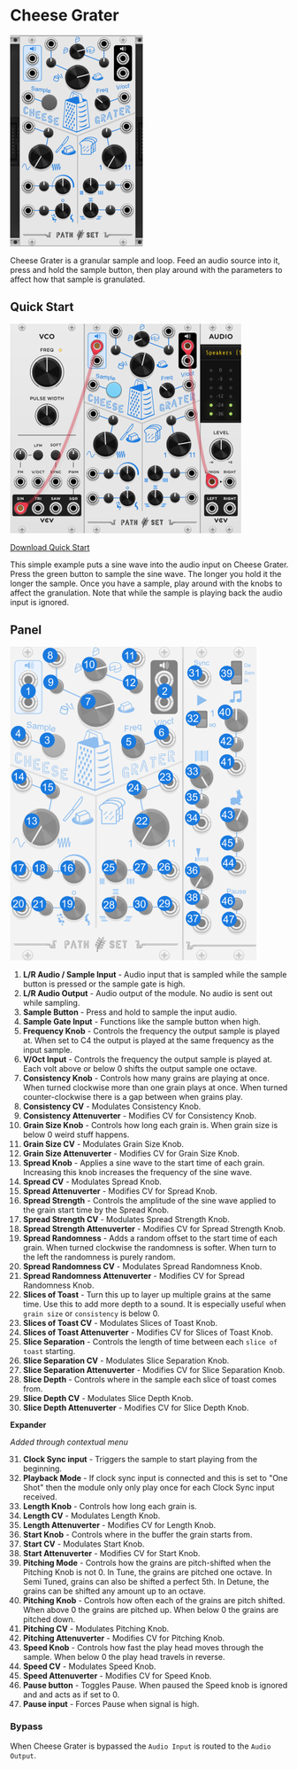 # Cheese Grater
![Image of CheeseGrater module](../images/CheeseGrater.png)

Cheese Grater is a granular sample and loop. Feed an audio source into it, press and hold the sample button, then play around with the parameters to affect how that sample is granulated.

## Quick Start

![Image of quick start patch](../images/CheeseGrater/quick_start_1.png)

[Download Quick Start](../examples/CheeseGrater/CheeseGrater_QuickStart.vcvs?raw=true)

This simple example puts a sine wave into the audio input on Cheese Grater. Press the green button to sample the sine wave. The longer you hold it the longer the sample. Once you have a sample, play around with the knobs to affect the granulation. Note that while the sample is playing back the audio input is ignored.

## Panel

![Image of controls](../images/CheeseGrater/labels.png)

1. **L/R Audio / Sample Input** - Audio input that is sampled while the sample button is pressed or the sample gate is high.
2. **L/R Audio Output** - Audio output of the module. No audio is sent out while sampling.
3. **Sample Button** - Press and hold to sample the input audio. 
4. **Sample Gate Input** - Functions like the sample button when high.
5. **Frequency Knob** - Controls the frequency the output sample is played at. When set to C4 the output is played at the same frequency as the input sample.
6. **V/Oct Input** - Controls the frequency the output sample is played at. Each volt above or below 0 shifts the output sample one octave.
7. **Consistency Knob** - Controls how many grains are playing at once. When turned clockwise more than one grain plays at once. When turned counter-clockwise there is a gap between when grains play.
8. **Consistency CV** - Modulates Consistency Knob.
9. **Consistency Attenuverter** - Modifies CV for Consistency Knob.
10. **Grain Size Knob** - Controls how long each grain is. When grain size is below 0 weird stuff happens.
11. **Grain Size CV** - Modulates Grain Size Knob.
12. **Grain Size Attenuverter** - Modifies CV for Grain Size Knob.
13. **Spread Knob** - Applies a sine wave to the start time of each grain. Increasing this knob increases the frequency of the sine wave. 
14. **Spread CV** - Modulates Spread Knob.
15. **Spread Attenuverter** - Modifies CV for Spread Knob.
16. **Spread Strength** - Controls the amplitude of the sine wave applied to the grain start time by the Spread Knob.
17. **Spread Strength CV** - Modulates Spread Strength Knob.
18. **Spread Strength Attenuverter** - Modifies CV for Spread Strength Knob.
19. **Spread Randomness** - Adds a random offset to the start time of each grain. When turned clockwise the randomness is softer. When turn to the left the randomness is purely random.
20. **Spread Randomness CV** - Modulates Spread Randomness Knob.
21. **Spread Randomness Attenuverter** - Modifies CV for Spread Randomness Knob.
22. **Slices of Toast** - Turn this up to layer up multiple grains at the same time. Use this to add more depth to a sound. It is especially useful when `grain size` or `consistency` is below 0. 
23. **Slices of Toast CV** - Modulates Slices of Toast Knob.
24. **Slices of Toast Attenuverter** - Modifies CV for Slices of Toast Knob.
25. **Slice Separation** - Controls the length of time between each `slice of toast` starting.
26. **Slice Separation CV** - Modulates Slice Separation Knob.
27. **Slice Separation Attenuverter** - Modifies CV for Slice Separation Knob.
28. **Slice Depth** - Controls where in the sample each slice of toast comes from.
29. **Slice Depth CV** - Modulates Slice Depth Knob.
30. **Slice Depth Attenuverter** - Modifies CV for Slice Depth Knob.

**Expander**

*Added through contextual menu*

31. **Clock Sync input** - Triggers the sample to start playing from the beginning.
32. **Playback Mode** - If clock sync input is connected and this is set to "One Shot" then the module only only play once for each Clock Sync input received.
33. **Length Knob** - Controls how long each grain is.
34. **Length CV** - Modulates Length Knob.
35. **Length Attenuverter** - Modifies CV for Length Knob.
36. **Start Knob** - Controls where in the buffer the grain starts from.
37. **Start CV** - Modulates Start Knob.
38. **Start Attenuverter** - Modifies CV for Start Knob.
39. **Pitching Mode** - Controls how the grains are pitch-shifted when the Pitching Knob is not 0. In Tune, the grains are pitched one octave. In Semi Tuned, grains can also be shifted a perfect 5th. In Detune, the grains can be shifted any amount up to an octave.
40. **Pitching Knob** - Controls how often each of the grains are pitch shifted. When above 0 the grains are pitched up. When below 0 the grains are pitched down.
41. **Pitching CV** - Modulates Pitching Knob.
42. **Pitching Attenuverter** - Modifies CV for Pitching Knob.
43. **Speed Knob** - Controls how fast the play head moves through the sample. When below 0 the play head travels in reverse.
44. **Speed CV** - Modulates Speed Knob.
45. **Speed Attenuverter** - Modifies CV for Speed Knob.
46. **Pause button** - Toggles Pause. When paused the Speed knob is ignored and and acts as if set to 0.
47. **Pause input** - Forces Pause when signal is high.


### Bypass
When Cheese Grater is bypassed the `Audio Input` is routed to the `Audio Output`.
